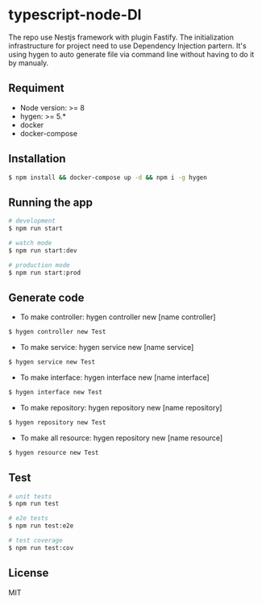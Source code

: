 # typescript-node-DI
The repo use Nestjs framework with plugin Fastify. The initialization infrastructure for project need to use Dependency Injection partern.
It's using hygen to auto generate file via command line without having to do it by manualy.

## Requiment
- Node version: >= 8
- hygen: >= 5.* 
- docker
- docker-compose

## Installation

```bash
$ npm install && docker-compose up -d && npm i -g hygen
```

## Running the app

```bash
# development
$ npm run start

# watch mode
$ npm run start:dev

# production mode
$ npm run start:prod
```

## Generate code
- To make controller: hygen controller new [name controller]
```bash
$ hygen controller new Test
```
- To make service: hygen service new [name service]
```bash
$ hygen service new Test
```
- To make interface: hygen interface new [name interface]
```bash
$ hygen interface new Test
```
- To make repository: hygen repository new [name repository]
```bash
$ hygen repository new Test
```
- To make all resource: hygen repository new [name resource]
```bash
$ hygen resource new Test
```

## Test

```bash
# unit tests
$ npm run test

# e2e tests
$ npm run test:e2e

# test coverage
$ npm run test:cov
```

## License
  MIT
